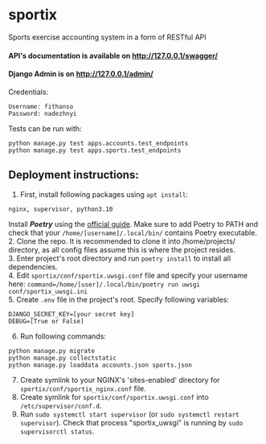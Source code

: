 # sportix
Sports exercise accounting system in a form of RESTful API

#### API's documentation is available on http://127.0.0.1/swagger/

#### Django Admin is on http://127.0.0.1/admin/

Credentials: 
```
Username: fithanso
Password: nadezhnyi
```


Tests can be run with:
```
python manage.py test apps.accounts.test_endpoints
python manage.py test apps.sports.test_endpoints
```


## Deployment instructions:

1. First, install following packages using ```apt install```:
```
nginx, supervisor, python3.10
```
Install _**Poetry**_ using the <a href="https://python-poetry.org/docs/#installing-with-the-official-installer">official guide</a>.
Make sure to add Poetry to PATH and check that your ```/home/[username]/.local/bin/``` contains Poetry executable.  
2. Clone the repo. It is recommended to clone it into /home/projects/ directory, as all config files assume this is where the project resides.  
3. Enter project's root directory and run ```poetry install``` to install all dependencies.  
4. Edit ```sportix/conf/sportix.uwsgi.conf``` file and specify your username here: ```command=/home/[user]/.local/bin/poetry run uwsgi conf/sportix_uwsgi.ini```  
5. Create ```.env``` file in the project's root. Specify following variables:  
```
DJANGO_SECRET_KEY=[your secret key]
DEBUG=[True or False]
```  
6. Run following commands:
```
python manage.py migrate
python manage.py collectstatic
python manage.py loaddata accounts.json sports.json
```  
7. Create symlink to your NGINX's 'sites-enabled' directory for ```sportix/conf/sportix_nginx.conf``` file.  
8. Create symlink for ```sportix/conf/sportix.uwsgi.conf``` into ```/etc/supervisor/conf.d```.  
9. Run ```sudo systemctl start supervisor``` (or ```sudo systemctl restart supervisor```). Check that process "sportix_uwsgi" is running by ```sudo supervisorctl status```.  

